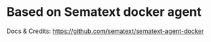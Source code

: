 # Based on Sematext docker agent 
Docs & Credits: 
https://github.com/sematext/sematext-agent-docker